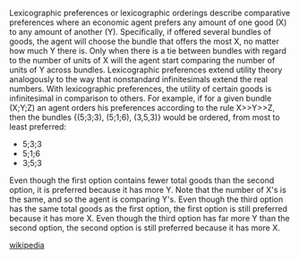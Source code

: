 Lexicographic preferences or lexicographic orderings describe comparative preferences where an economic agent prefers any amount of one good (X) to any amount of another (Y). Specifically, if offered several bundles of goods, the agent will choose the bundle that offers the most X, no matter how much Y there is. Only when there is a tie between bundles with regard to the number of units of X will the agent start comparing the number of units of Y across bundles. Lexicographic preferences extend utility theory analogously to the way that nonstandard infinitesimals extend the real numbers. With lexicographic preferences, the utility of certain goods is infinitesimal in comparison to others.
For example, if for a given bundle (X;Y;Z) an agent orders his preferences according to the rule X>>Y>>Z, then the bundles {(5;3;3), (5;1;6), (3,5,3)} would be ordered, from most to least preferred:

- 5;3;3
- 5;1;6
- 3;5;3

Even though the first option contains fewer total goods than the second option, it is preferred because it has more Y. Note that the number of X's is the same, and so the agent is comparing Y's.
Even though the third option has the same total goods as the first option, the first option is still preferred because it has more X.
Even though the third option has far more Y than the second option, the second option is still preferred because it has more X.

[wikipedia](https://en.wikipedia.org/wiki/Lexicographic_preferences)